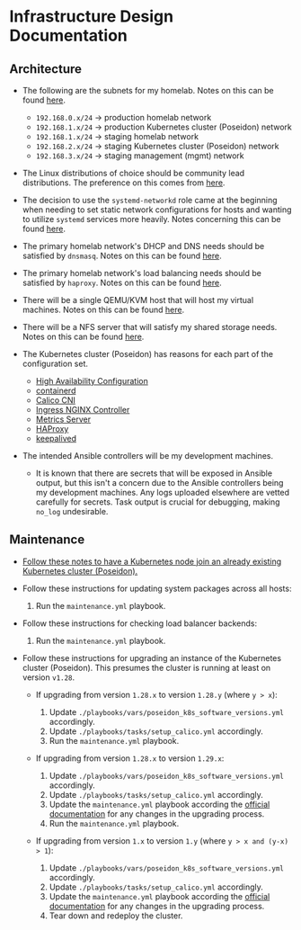 # Infrastructure Design Documentation

## Architecture

- The following are the subnets for my homelab. Notes on this can be found
  [here](https://trello.com/c/nUrXxJIE/119-decide-on-network-subnet-prefixes-for-staging-and-production-environments).

  - `192.168.0.x/24` -> production homelab network
  - `192.168.1.x/24` -> production Kubernetes cluster (Poseidon) network
  - `192.168.1.x/24` -> staging homelab network
  - `192.168.2.x/24` -> staging Kubernetes cluster (Poseidon) network
  - `192.168.3.x/24` -> staging management (mgmt) network

- The Linux distributions of choice should be community lead distributions. The
  preference on this comes from
  [here](https://trello.com/c/mQ95baA5/164-migrate-kubernetes-cluster-poseidon-nodes-back-to-using-debian-12-instead-of-ubuntu-2204).

- The decision to use the `systemd-networkd` role came at the beginning when
  needing to set static network configurations for hosts and wanting to utilize
  `systemd` services more heavily. Notes concerning this can be found
  [here](https://trello.com/c/NJPE8TxD/167-fix-virtual-nics-to-use-dhcp-in-the-packer-machine-images-when-first-booted-by-vms?search_id=784cfe32-2da0-431e-b3fe-54fab20c1c7b).

- The primary homelab network's DHCP and DNS needs should be satisfied by
  `dnsmasq`. Notes on this can be found
  [here](https://trello.com/c/7WkUytTf/31-integrate-dnsmasq-for-dhcp-and-dns-into-my-project).

- The primary homelab network's load balancing needs should be satisfied by
  `haproxy`. Notes on this can be found
  [here](https://trello.com/c/1irPAunK/41-integrate-haproxy-into-my-kubernetes-cluster-homelab-subnet).

- There will be a single QEMU/KVM host that will host my virtual machines. Notes
  on this can be found
  [here](https://trello.com/c/uUa3Totk/127-create-the-kvm-playbook-to-provision-a-machine-to-run-kvm-and-libvirt).

- There will be a NFS server that will satisfy my shared storage needs. Notes on
  this can be found
  [here](https://trello.com/c/EtZw0Kh4/252-integrate-a-nfs-server-into-the-project).

- The Kubernetes cluster (Poseidon) has reasons for each part of the
  configuration set.

  - [High Availability Configuration](https://trello.com/c/8JopdDFW/48-achieve-highly-available-for-my-kubernetes-cluster?search_id=05ef3726-02cf-4c28-a93c-6ad6c1e0136b)
  - [containerd](https://trello.com/c/0fXGhRc5/8-cluster-ctrserver1-and-ctrserver2s-docker-daemons)
  - [Calico CNI](https://trello.com/c/iRX5bxkG/49-integrate-calico-into-my-kubernetes-cluster)
  - [Ingress NGINX Controller](https://trello.com/c/Gfe7zpEG/45-add-an-ingress-controller-to-my-kubernetes-cluster)
  - [Metrics Server](https://trello.com/c/iOulE53j/108-integrate-the-metrics-server-into-my-kubernetes-cluster-poseidon)
  - [HAProxy](https://trello.com/c/ctaRjPU7/40-integrate-haproxy-into-my-kubernetes-cluster-k8s-cluster-subnet)
  - [keepalived](https://trello.com/c/5hnN6ke6/78-reconsider-load-balancer-configuration-and-architecture-used-to-distribute-traffic-between-the-kubernetes-api-servers?search_id=f79767ea-223f-43fa-82c3-843a1ebf671c)

- The intended Ansible controllers will be my development machines.

  - It is known that there are secrets that will be exposed in Ansible output,
    but this isn't a concern due to the Ansible controllers being my development
    machines. Any logs uploaded elsewhere are vetted carefully for secrets. Task
    output is crucial for debugging, making `no_log` undesirable.

## Maintenance

- [Follow these notes to have a Kubernetes node join an already existing Kubernetes cluster (Poseidon).](https://trello.com/c/HO0aWCED/95-look-into-how-to-handle-a-worker-or-controller-rejoining-the-kubernetes-cluster-poseidon-after-the-cluster-has-been-created)

- Follow these instructions for updating system packages across all hosts:

  1.  Run the `maintenance.yml` playbook.

- Follow these instructions for checking load balancer backends:

  1.  Run the `maintenance.yml` playbook.

- Follow these instructions for upgrading an instance of the Kubernetes cluster
  (Poseidon). This presumes the cluster is running at least on version `v1.28`.

  - If upgrading from version `1.28.x` to version `1.28.y` (where `y > x`):

    1. Update `./playbooks/vars/poseidon_k8s_software_versions.yml` accordingly.
    2. Update `./playbooks/tasks/setup_calico.yml` accordingly.
    3. Run the `maintenance.yml` playbook.

  - If upgrading from version `1.28.x` to version `1.29.x`:

    1. Update `./playbooks/vars/poseidon_k8s_software_versions.yml` accordingly.
    2. Update `./playbooks/tasks/setup_calico.yml` accordingly.
    3. Update the `maintenance.yml` playbook according the
       [official documentation](https://kubernetes.io/docs/tasks/administer-cluster/kubeadm/kubeadm-upgrade)
       for any changes in the upgrading process.
    4. Run the `maintenance.yml` playbook.

  - If upgrading from version `1.x` to version `1.y` (where
    `y > x and (y-x) > 1`):

    1. Update `./playbooks/vars/poseidon_k8s_software_versions.yml` accordingly.
    2. Update `./playbooks/tasks/setup_calico.yml` accordingly.
    3. Update the `maintenance.yml` playbook according the
       [official documentation](https://kubernetes.io/docs/tasks/administer-cluster/kubeadm/kubeadm-upgrade)
       for any changes in the upgrading process.
    4. Tear down and redeploy the cluster.
